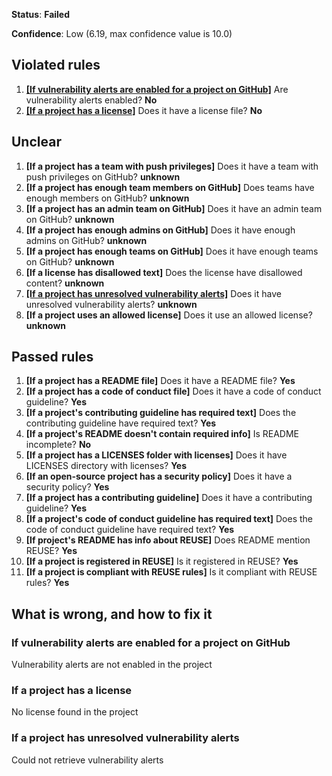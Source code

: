 **Status**: **Failed**

**Confidence**: Low (6.19, max confidence value is 10.0)

## Violated rules
1.  [**[If vulnerability alerts are enabled for a project on GitHub]**](#if-vulnerability-alerts-are-enabled-for-a-project-on-github) Are vulnerability alerts enabled? **No**
1.  [**[If a project has a license]**](#if-a-project-has-a-license) Does it have a license file? **No**




## Unclear
1.  **[If a project has a team with push privileges]** Does it have a team with push privileges on GitHub? **unknown**
1.  **[If a project has enough team members on GitHub]** Does teams have enough members on GitHub? **unknown**
1.  **[If a project has an admin team on GitHub]** Does it have an admin team on GitHub? **unknown**
1.  **[If a project has enough admins on GitHub]** Does it have enough admins on GitHub? **unknown**
1.  **[If a project has enough teams on GitHub]** Does it have enough teams on GitHub? **unknown**
1.  **[If a license has disallowed text]** Does the license have disallowed content? **unknown**
1.  [**[If a project has unresolved vulnerability alerts]**](#if-a-project-has-unresolved-vulnerability-alerts) Does it have unresolved vulnerability alerts? **unknown**
1.  **[If a project uses an allowed license]** Does it use an allowed license? **unknown**


## Passed rules
1.  **[If a project has a README file]** Does it have a README file? **Yes**
1.  **[If a project has a code of conduct file]** Does it have a code of conduct guideline? **Yes**
1.  **[If a project's contributing guideline has required text]** Does the contributing guideline have required text? **Yes**
1.  **[If a project's README doesn't contain required info]** Is README incomplete? **No**
1.  **[If a project has a LICENSES folder with licenses]** Does it have LICENSES directory with licenses? **Yes**
1.  **[If an open-source project has a security policy]** Does it have a security policy? **Yes**
1.  **[If a project has a contributing guideline]** Does it have a contributing guideline? **Yes**
1.  **[If a project's code of conduct guideline has required text]** Does the code of conduct guideline have required text? **Yes**
1.  **[If project's README has info about REUSE]** Does README mention REUSE? **Yes**
1.  **[If a project is registered in REUSE]** Is it registered in REUSE? **Yes**
1.  **[If a project is compliant with REUSE rules]** Is it compliant with REUSE rules? **Yes**


## What is wrong, and how to fix it

### If vulnerability alerts are enabled for a project on GitHub

Vulnerability alerts are not enabled in the project

### If a project has a license

No license found in the project

### If a project has unresolved vulnerability alerts

Could not retrieve vulnerability alerts


